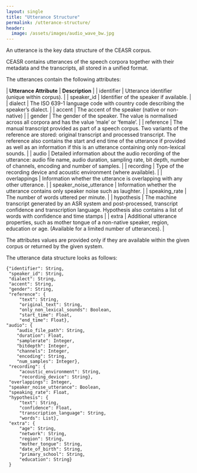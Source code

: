 ```yaml
---
layout: single
title: "Utterance Structure"
permalink: /utterance-structure/
header:
  image: /assets/images/audio_wave_bw.jpg
---
```


An utterance is the key data structure of the CEASR corpus.

CEASR contains utterances of the speech corpora
together with their metadata and the transcripts, all stored in a unified format.

The utterances contain the following attributes:

| **Utterance Attribute** | **Description** |
| identifier | Utterance identifier (unique within corpus). |
| speaker_id | Identifier of the speaker if available. |
| dialect | The ISO 639-1 language code with country code describing the speaker’s dialect. |
| accent | The accent of the speaker (native or non-native) |
| gender | The gender of the speaker. The value is normalised across all corpora and has the value ’male’ or ’female’. |
| reference | The manual transcript provided as part of a speech corpus. Two variants of the reference are stored: original transcript and processed transcript. The reference also contains the start and end time of the utterance if provided as well as an information if this is an utterance containing only non-lexical sounds. |
| audio | Detailed information about the audio recording of the utterance: audio file name, audio duration, sampling rate, bit depth, number of channels, encoding and number of samples. |
| recording | Type of the recording device and acoustic environment (where available). |
| overlappings | Information whether the utterance is overlapping with any other utterance. |
| speaker_noise_utterance | Information whether the utterance contains only speaker noise such as laughter. |
| speaking_rate | The number of words uttered per minute. |
| hypothesis | The machine transcript generated by an ASR system and post-processed, transcript confidence and transcription language. Hypothesis also contains a list of words with confidence and time stamps |
| extra | Additional utterance properties, such as mother tongue of a non-native speaker, region, education or age. (Available for a limited number of utterances). |


The attributes values are provided only if they are available within the given corpus or returned by the given system.

The utterance data structure looks as follows:
```
{"identifier": String,
 "speaker_id": String,
 "dialect": String,
 "accent": String,
 "gender": String,
 "reference": {
     "text": String,
     "original_text": String,
     "only_non_lexical_sounds": Boolean,
     "start_time": Float,
     "end_time": Float},
"audio": {
    "audio_file_path": String,
    "duration": Float,
    "samplerate": Integer,
    "bitdepth": Integer,
    "channels": Integer,
    "encoding": String,
    "num_samples": Integer},
 "recording": {
     "acoustic_environment": String,
     "recording_device": String},
 "overlappings": Integer,
 "speaker_noise_utterance": Boolean,
 "speaking_rate": Float,
 "hypothesis": {
     "text": String,
     "confidence": Float,
     "transcription_language": String,
     "words": List},
 "extra": {
     "age": String,
     "network": String,
     "region": String,
     "mother_tongue": String,
     "date_of_birth": String,
     "primary_school": String,
     "education": String}
 }
```